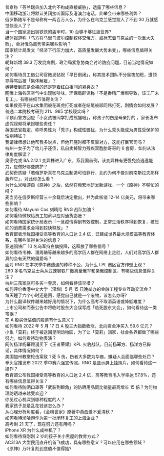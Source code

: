 普京称「芬兰瑞典加入北约不构成直接威胁」，透露了哪些信息？  
中国移动浙江将默认关闭接听国际及港澳台电话，此举会带来哪些利弊？  
俄罗斯陆军不是号称有一两百万人么，为什么在乌克兰感觉投入了不到 30 万就感觉快没人了？  
当一个国家造出钢铁侠的盔甲时，10 台够不够征服世界?  
媒体报道称「乌方将马里乌波尔控制权移交俄方，或标志着乌克兰的一次重大失败」，会对俄乌局势带来哪些影响？  
国家统计局发文「经济下行压力加大，高质量发展大势未变」，哪些信息值得关注？  
朝鲜新增 39.3 万发烧病例，政治局紧急协商会讨论防疫问题，目前当地情况如何？  
如何看待员工借公司官微发帖祝「早日倒闭」，称其技术团队不分昼夜加班，遭领导辱骂后被「集体解雇」？  
奥特曼到底是全裸的还是穿着红白相间的紧身衣？  
网曝上海各区空气中出现咖啡味，环保局辟谣称「不是香精厂爆燃导致，该工厂未复工」，有哪些细节值得关注？  
如果侯亮平在山水集团被花斑虎打死或者在结尾被祁同伟打死，剧情会如何发展？  
普通二本院校考研到 211、985 学校现实吗？  
平顶山警方回应「小女孩被同学打成熊猫眼」，称孩子的伤是母亲打的 ，家长发布虚假视频将承担哪些责任？  
英国法官裁定，称呼男性为「秃子」构成性骚扰，为什么秃头能成为男性受保护的性别特征？  
我请律师想让他帮我多说点，但他开庭时都不反驳对方，这能打赢官司吗？  
杭州一女子为了给儿子还债，私自卖掉智力残疾双胞胎哥哥的 6 套房，如何从法律角度解读？  
奥密克戎 BA.2.12.1 变异株进入广东，系我国首例，该变异株有更强免疫逃逸能力，应做好哪些防护？  
武契奇质疑「若俄罗斯真在乌克兰制造可怕罪行，北约为何不像对前南斯拉夫那样轰炸它」，对此你怎么看？  
为什么米哈游自《原神》之后，依然在频繁地研发新游戏，一个《原神》不够忙的吗？  
麦当劳在俄罗斯经营三十余载后决定撤出，并为此核销 12-14 亿美元，将带来哪些影响？  
如何看待 Mayumi Cos 刻晴给 RNG 战队加油？  
如何看待微软给员工加薪以应对通货膨胀？  
如何看待国家统计局表示「一旦疫情得到有效控制，正常生活秩序得到恢复，被压抑的消费需求会得到较快释放」？  
教育部表示我国接受高等教育的人口达 2.4 亿，已建成世界最大规模高等教育体系，有哪些值得关注的信息？  
亚速钢铁厂 10 名乌军持白旗投降，这释放了哪些信号？  
如何看待韦神、潘周聃等越来越多的高学历人群在网络上走红，人们对高学历人群真的会有天然的偏爱吗？  
面对 RNG 在本次季中赛遭遇的种种不公，为什么 LPL 赛区官方作壁上观？  
260 多名乌克兰士兵从亚速钢铁厂撤离至俄军和亲俄控制区，有哪些信息值得关注？  
杭州三孩家庭可多买一套房，如何看待该举措？  
如何评价香港中文大学（深圳）5 月 15 日晚举办的金融工程专业互动交流会？  
每天睡了六个小时还是困，感觉自己就是一个废物，该怎么办呀?  
为什么翻译软件越来越好用的情况下，为什么高考不取消英语或降低难度？  
上市公司和而泰公告中将临时股东大会误写成「临死股东大会」，如何看待这一类笔误？  
在 A 股买低估值的股票有什么意义？  
如何看待 2022 年 5 月 17 日 A 股三大指数收涨，北向资金净买入 59.6 亿元？  
小象「莫莉」终于被送回昆明动物园，为了让「莫莉」回家，社会各界都做了哪些努力，如何看待动物表演？  
网传杨洋杨幂顾漫买下《王者荣耀》KPL 火豹战队，目前杨幂方、杨洋方已辟谣，具体情况如何？  
美国加州教堂枪击案致 1 死 5 伤，伤者大多数为华裔，嫌疑人会面临哪些处罚？  
拳头官推发布 2022 季中赛六强宣传照，RNG 是显示屏上挂照片，如何看待这一操作？  
教育部公布我国接受高等教育的人口达 2.4 亿，高等教育毛入学率达 57.8%，还有哪些信息值得关注？  
如何看待防晒口罩等「武装到眼角」的防晒用品同比销量最高增长 15 倍？为何物理防晒越来越受欢迎？  
你见过心机深到哪种程度的人？  
我家孩子总是乱花钱该怎么办？  
从心理分析角度看，《金粉世家》原著中燕西爱不爱清秋？  
如何看待米哈游作为第一批闭环复工的上海企业？  
高考剩 21 天了，现在努力还有用吗？  
iPhone XR 为什么成神机了？  
如何看待将刚刚 2 岁的孩子关小黑屋的教育方式？  
AC313A 大型民用直升机首飞成功，具有哪些意义？可以应用在哪些领域？  
《原神》万叶复刻到底值不值得抽?  
